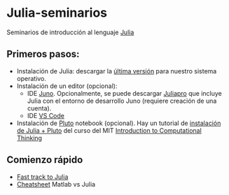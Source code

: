 # Julia-seminarios
Seminarios de introducción al lenguaje [Julia](https://julialang.org/)

## Primeros pasos:
- Instalación de Julia: descargar la [última versión](https://julialang.org/downloads/) para nuestro sistema operativo.
- Instalación de un editor (opcional):
  - IDE [Juno](https://junolab.org/). Opcionalmente, se puede descargar [Juliapro](https://juliacomputing.com/products/juliapro/) que incluye Julia con el entorno de desarrollo Juno (requiere creación de una cuenta).
  - IDE [VS Code](https://code.visualstudio.com/)
- Instalación de [Pluto](https://github.com/fonsp/Pluto.jl/blob/master/README.md) notebook (opcional). Hay un tutorial de [instalación de Julia + Pluto](https://computationalthinking.mit.edu/Fall20/installation/) del curso del MIT [Introduction to Computational Thinking](https://computationalthinking.mit.edu/Fall20/)

## Comienzo rápido
- [Fast track to Julia](https://juliadocs.github.io/Julia-Cheat-Sheet/)
- [Cheatsheet](https://cheatsheets.quantecon.org/) Matlab vs Julia
